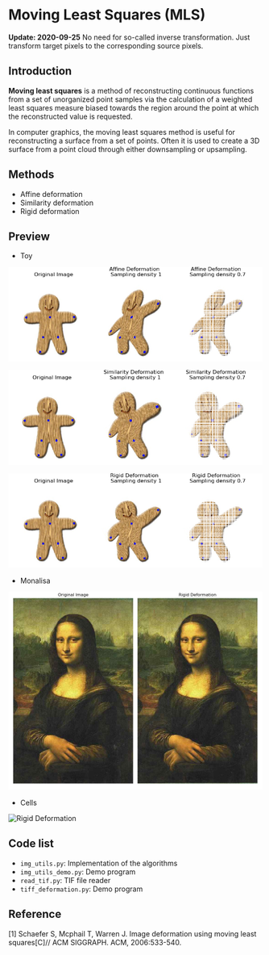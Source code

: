 # Moving Least Squares (MLS)

**Update: 2020-09-25** No need for so-called inverse transformation. Just transform target pixels to the corresponding source pixels.

## Introduction
**Moving least squares** is a method of reconstructing continuous functions from a set of unorganized point samples via the calculation of a weighted least squares measure biased towards the region around the point at which the reconstructed value is requested.

In computer graphics, the moving least squares method is useful for reconstructing a surface from a set of points. Often it is used to create a 3D surface from a point cloud through either downsampling or upsampling.

## Methods
* Affine deformation
* Similarity deformation
* Rigid deformation

## Preview
* Toy

![Affine deformation](https://github.com/jarvis73/Moving-Least-Squares/raw/master/images/toy_1_affine.png)

![Similarity deformation](https://github.com/jarvis73/Moving-Least-Squares/raw/master/images/toy_2_similarity.png)

![Rigid deformation](https://github.com/jarvis73/Moving-Least-Squares/raw/master/images/toy_3_rigid.png)

* Monalisa

![Rigid deformation](https://github.com/jarvis73/Moving-Least-Squares/raw/master/images/monalisa_3_rigid.png)

* Cells

![Rigid Deformation](https://github.com/jarvis73/Moving-Least-Squares/raw/master/images/tiff_deformation.png)

## Code list
* `img_utils.py`: Implementation of the algorithms
* `img_utils_demo.py`: Demo program
* `read_tif.py`: TIF file reader
* `tiff_deformation.py`: Demo program

## Reference
[1] Schaefer S, Mcphail T, Warren J. Image deformation using moving least squares[C]// ACM SIGGRAPH. ACM, 2006:533-540.
